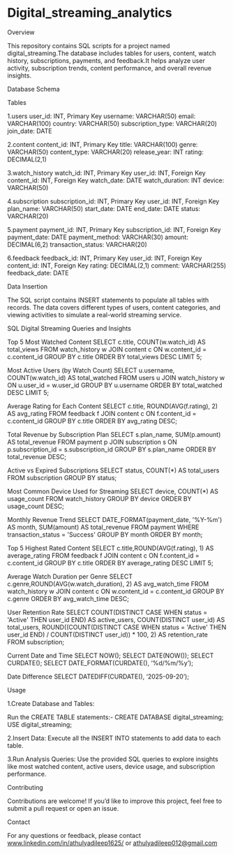 # Digital_streaming_analytics

Overview

This repository contains SQL scripts for a project named digital_streaming.The database includes tables for users, content, watch history, subscriptions, payments, and feedback.It helps analyze user activity, subscription trends, content performance, and overall revenue insights.

Database Schema

Tables

1.users
user_id: INT, Primary Key
username: VARCHAR(50)
email: VARCHAR(100)
country: VARCHAR(50)
subscription_type: VARCHAR(20)
join_date: DATE

2.content
content_id: INT, Primary Key
title: VARCHAR(100)
genre: VARCHAR(50)
content_type: VARCHAR(20) 
release_year: INT
rating: DECIMAL(2,1)

3.watch_history
watch_id: INT, Primary Key
user_id: INT, Foreign Key
content_id: INT, Foreign Key
watch_date: DATE
watch_duration: INT 
device: VARCHAR(50)

4.subscription
subscription_id: INT, Primary Key
user_id: INT, Foreign Key
plan_name: VARCHAR(50) 
start_date: DATE
end_date: DATE
status: VARCHAR(20) 

5.payment
payment_id: INT, Primary Key
subscription_id: INT, Foreign Key
payment_date: DATE
payment_method: VARCHAR(30) 
amount: DECIMAL(6,2)
transaction_status: VARCHAR(20) 

6.feedback
feedback_id: INT, Primary Key
user_id: INT, Foreign Key
content_id: INT, Foreign Key
rating: DECIMAL(2,1)
comment: VARCHAR(255)
feedback_date: DATE

Data Insertion

The SQL script contains INSERT statements to populate all tables with records. The data covers different types of users, content categories, and viewing activities to simulate a real-world streaming service.

SQL Digital Streaming Queries and Insights

Top 5 Most Watched Content
SELECT c.title, COUNT(w.watch_id) AS total_views
FROM watch_history w
JOIN content c ON w.content_id = c.content_id
GROUP BY c.title
ORDER BY total_views DESC
LIMIT 5;

Most Active Users (by Watch Count)
SELECT u.username, COUNT(w.watch_id) AS total_watched
FROM users u
JOIN watch_history w ON u.user_id = w.user_id
GROUP BY u.username
ORDER BY total_watched DESC
LIMIT 5;

Average Rating for Each Content
SELECT c.title, ROUND(AVG(f.rating), 2) AS avg_rating
FROM feedback f
JOIN content c ON f.content_id = c.content_id
GROUP BY c.title
ORDER BY avg_rating DESC;

Total Revenue by Subscription Plan
SELECT s.plan_name, SUM(p.amount) AS total_revenue
FROM payment p
JOIN subscription s ON p.subscription_id = s.subscription_id
GROUP BY s.plan_name
ORDER BY total_revenue DESC;

Active vs Expired Subscriptions
SELECT status, COUNT(*) AS total_users
FROM subscription
GROUP BY status;

Most Common Device Used for Streaming
SELECT device, COUNT(*) AS usage_count
FROM watch_history
GROUP BY device
ORDER BY usage_count DESC;

Monthly Revenue Trend
SELECT DATE_FORMAT(payment_date, '%Y-%m') AS month, SUM(amount) AS total_revenue
FROM payment
WHERE transaction_status = 'Success'
GROUP BY month
ORDER BY month;                                             

Top 5 Highest Rated Content
SELECT c.title,ROUND(AVG(f.rating), 1) AS average_rating
FROM feedback f
JOIN content c ON f.content_id = c.content_id
GROUP BY c.title
ORDER BY average_rating DESC
LIMIT 5;

Average Watch Duration per Genre
SELECT c.genre,ROUND(AVG(w.watch_duration), 2) AS avg_watch_time
FROM watch_history w
JOIN content c ON w.content_id = c.content_id
GROUP BY c.genre
ORDER BY avg_watch_time DESC;

User Retention Rate
SELECT 
COUNT(DISTINCT CASE WHEN status = 'Active' THEN user_id END) AS active_users,
COUNT(DISTINCT user_id) AS total_users,
ROUND((COUNT(DISTINCT CASE WHEN status = 'Active' THEN user_id END) / COUNT(DISTINCT user_id)) * 100, 2) AS retention_rate
FROM subscription;

Current Date and Time SELECT NOW(); SELECT DATE(NOW()); SELECT CURDATE(); SELECT DATE_FORMAT(CURDATE(), ‘%d/%m/%y’);

Date Difference SELECT DATEDIFF(CURDATE(), ‘2025-09-20’);

Usage

1.Create Database and Tables:

Run the CREATE TABLE statements:-
CREATE DATABASE digital_streaming;
USE digital_streaming;

2.Insert Data:
Execute all the INSERT INTO statements to add data to each table.

3.Run Analysis Queries:
Use the provided SQL queries to explore insights like most watched content, active users, device usage, and subscription performance.

Contributing

Contributions are welcome!
If you’d like to improve this project, feel free to submit a pull request or open an issue.

Contact

For any questions or feedback, please contact www.linkedin.com/in/athulyadileep1625/ or athulyadileep012@gmail.com

